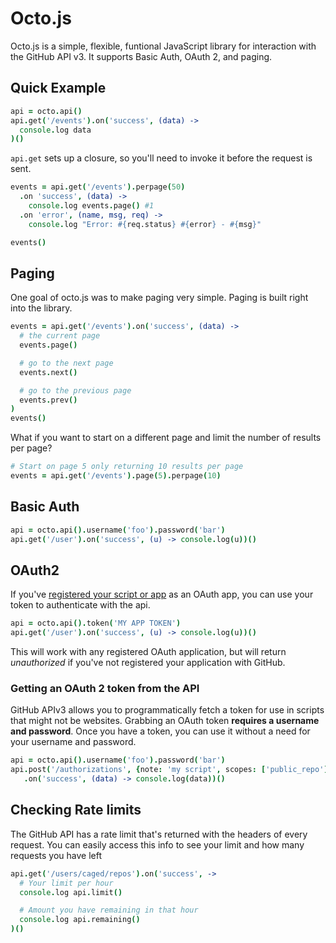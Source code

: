 # Octo.js

Octo.js is a simple, flexible, funtional JavaScript library for interaction with the GitHub API v3.  It supports Basic Auth, OAuth 2, and paging.

## Quick Example

``` coffeescript
api = octo.api()
api.get('/events').on('success', (data) ->
  console.log data
)()
```

`api.get` sets up a closure, so you'll need to invoke it before the request is sent.

``` coffeescript
events = api.get('/events').perpage(50)
  .on 'success', (data) ->
    console.log events.page() #1
  .on 'error', (name, msg, req) ->
    console.log "Error: #{req.status} #{error} - #{msg}"

events()
```

## Paging
One goal of octo.js was to make paging very simple.  Paging is built right into the library.

``` coffeescript
events = api.get('/events').on('success', (data) ->
  # the current page
  events.page()

  # go to the next page
  events.next()

  # go to the previous page
  events.prev()
)
events()
```

What if you want to start on a different page and limit the number of results per page?

```coffeescript
# Start on page 5 only returning 10 results per page
events = api.get('/events').page(5).perpage(10)
```

## Basic Auth
``` coffeescript
api = octo.api().username('foo').password('bar')
api.get('/user').on('success', (u) -> console.log(u))()
```

## OAuth2
If you've [registered your script or app](https://github.com/settings/applications/new) as an OAuth app, you can use your token to authenticate with the api.

```coffeescript
api = octo.api().token('MY APP TOKEN')
api.get('/user').on('success', (u) -> console.log(u))()
```

This will work with any registered OAuth application, but will return *unauthorized* if you've not registered your application with GitHub.

### Getting an OAuth 2 token from the API
GitHub APIv3 allows you to programmatically fetch a token for use in scripts that might not be websites.  Grabbing an OAuth token **requires a username and password**.  Once you have a token, you can use it without a need for your username and password.

```coffeescript
api = octo.api().username('foo').password('bar')
api.post('/authorizations', {note: 'my script', scopes: ['public_repo']})
   .on('success', (data) -> console.log(data))()
```

## Checking Rate limits
The GitHub API has a rate limit that's returned with the headers of every request.  You can easily access this info to see your limit and how many requests you have left

```coffeescript
api.get('/users/caged/repos').on('success', ->
  # Your limit per hour
  console.log api.limit()

  # Amount you have remaining in that hour
  console.log api.remaining()
)()
```